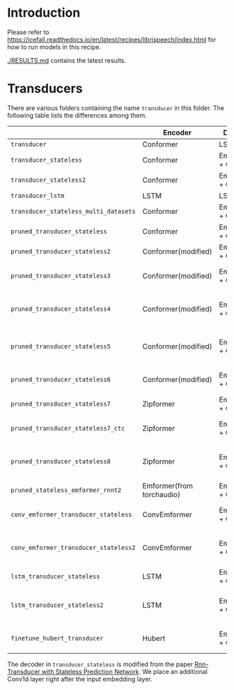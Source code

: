 # Introduction

Please refer to <https://icefall.readthedocs.io/en/latest/recipes/librispeech/index.html> for how to run models in this recipe.

[./RESULTS.md](./RESULTS.md) contains the latest results.

# Transducers

There are various folders containing the name `transducer` in this folder.
The following table lists the differences among them.

|                                       | Encoder             | Decoder            | Comment                                           |
|---------------------------------------|---------------------|--------------------|---------------------------------------------------|
| `transducer`                          | Conformer           | LSTM               |                                                   |
| `transducer_stateless`                | Conformer           | Embedding + Conv1d | Using optimized_transducer from computing RNN-T loss  |
| `transducer_stateless2`               | Conformer           | Embedding + Conv1d | Using torchaudio for computing RNN-T loss             |
| `transducer_lstm`                     | LSTM                | LSTM               |                                                   |
| `transducer_stateless_multi_datasets` | Conformer           | Embedding + Conv1d | Using data from GigaSpeech as extra training data |
| `pruned_transducer_stateless`         | Conformer           | Embedding + Conv1d | Using k2 pruned RNN-T loss                        |
| `pruned_transducer_stateless2`        | Conformer(modified) | Embedding + Conv1d | Using k2 pruned RNN-T loss                        |
| `pruned_transducer_stateless3`        | Conformer(modified) | Embedding + Conv1d | Using k2 pruned RNN-T loss + using GigaSpeech as extra training data |
| `pruned_transducer_stateless4`        | Conformer(modified) | Embedding + Conv1d | same as pruned_transducer_stateless2 + save averaged models periodically during training                        |
| `pruned_transducer_stateless5`        | Conformer(modified) | Embedding + Conv1d | same as pruned_transducer_stateless4 + more layers + random combiner|
| `pruned_transducer_stateless6`        | Conformer(modified) | Embedding + Conv1d | same as pruned_transducer_stateless4 + distillation with hubert|
| `pruned_transducer_stateless7`        | Zipformer | Embedding + Conv1d | First experiment with Zipformer from Dan|
| `pruned_transducer_stateless7_ctc`    | Zipformer | Embedding + Conv1d | Same as pruned_transducer_stateless7, but with extra CTC head|
| `pruned_transducer_stateless8`        | Zipformer | Embedding + Conv1d | Same as pruned_transducer_stateless7, but using extra data from GigaSpeech|
| `pruned_stateless_emformer_rnnt2`     | Emformer(from torchaudio) | Embedding + Conv1d | Using Emformer from torchaudio for streaming ASR|
| `conv_emformer_transducer_stateless`  | ConvEmformer | Embedding + Conv1d | Using ConvEmformer for streaming ASR + mechanisms in reworked model |
| `conv_emformer_transducer_stateless2` | ConvEmformer | Embedding + Conv1d | Using ConvEmformer with simplified memory for streaming ASR + mechanisms in reworked model |
| `lstm_transducer_stateless`           | LSTM | Embedding + Conv1d | Using LSTM with mechanisms in reworked model |
| `lstm_transducer_stateless2`           | LSTM | Embedding + Conv1d | Using LSTM with mechanisms in reworked model + gigaspeech (multi-dataset setup) |
| `finetune_hubert_transducer`     | Hubert | Embedding + Conv1d | Finetune pretrained Hubert model for ASR using pruned RNN-T loss |

The decoder in `transducer_stateless` is modified from the paper
[Rnn-Transducer with Stateless Prediction Network](https://ieeexplore.ieee.org/document/9054419/).
We place an additional Conv1d layer right after the input embedding layer.
